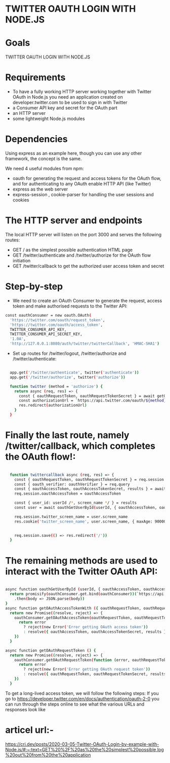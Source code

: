 # TWITTER OAUTH LOGIN WITH NODE.JS 


# Goals
TWITTER OAUTH LOGIN WITH NODE.JS

# Requirements
- To have a fully working HTTP server working together with Twitter OAuth in Node.js you need
an application created on developer.twitter.com to be used to sign in with Twitter
- a Consumer API key and secret for the OAuth part
- an HTTP server
- some lightweight Node.js modules

# Dependencies
 Using express as an example here, though you can use any other framework, the concept is the same.

 We need 4 useful modules from npm:
- oauth for generating the request and access tokens for the OAuth flow, and for authenticating to any OAuth enable HTTP API (like Twitter)
- express as the web server
- express-session , cookie-parser for handling the user sessions and cookies

# The HTTP server and endpoints
The local HTTP server will listen on the port 3000 and serves the following routes:

- GET / as the simplest possible authentication HTML page
- GET /twitter/authenticate and /twitter/authorize for the OAuth flow initiation
- GET /twitter/callback to get the authorized user access token and secret

# Step-by-step
- We need to create an OAuth Consumer to generate the request, access token and make authorised requests to the Twitter API:
```sh
const oauthConsumer = new oauth.OAuth(
  'https://twitter.com/oauth/request_token', 
  'https://twitter.com/oauth/access_token',
  TWITTER_CONSUMER_API_KEY,
  TWITTER_CONSUMER_API_SECRET_KEY,
  '1.0A',
  'http://127.0.0.1:8080/auth/twitter/twitterCallback', 'HMAC-SHA1')
  ```

- Set up routes for /twitter/logout, /twitter/authorize and /twitter/authenticate:

```sh

  app.get('/twitter/authenticate', twitter('authenticate'))
  app.get('/twitter/authorize', twitter('authorize'))

  function twitter (method = 'authorize') {
    return async (req, res) => {
      const { oauthRequestToken, oauthRequestTokenSecret } = await getOAuthRequestToken()
      const authorizationUrl = `https://api.twitter.com/oauth/${method}?oauth_token=${oauthRequestToken}`
      res.redirect(authorizationUrl)
    }
  }

```
# Finally the last route, namely /twitter/callback, which completes the OAuth flow!:

```sh

  function twittercallback async (req, res) => {
    const { oauthRequestToken, oauthRequestTokenSecret } = req.session
    const { oauth_verifier: oauthVerifier } = req.query
    const { oauthAccessToken, oauthAccessTokenSecret, results } = await getOAuthAccessTokenWith({ oauthRequestToken, oauthRequestTokenSecret, oauthVerifier })
    req.session.oauthAccessToken = oauthAccessToken

    const { user_id: userId /*, screen_name */ } = results
    const user = await oauthGetUserById(userId, { oauthAccessToken, oauthAccessTokenSecret })

    req.session.twitter_screen_name = user.screen_name
    res.cookie('twitter_screen_name', user.screen_name, { maxAge: 900000, httpOnly: true })

   
    req.session.save(() => res.redirect('/'))
  }

```

# The remaining methods are used to interact with the Twitter OAuth API:
```sh

async function oauthGetUserById (userId, { oauthAccessToken, oauthAccessTokenSecret } = {}) {
  return promisify(oauthConsumer.get.bind(oauthConsumer))(`https://api.twitter.com/1.1/users/show.json?user_id=${userId}`, oauthAccessToken, oauthAccessTokenSecret)
    .then(body => JSON.parse(body))
}
async function getOAuthAccessTokenWith ({ oauthRequestToken, oauthRequestTokenSecret, oauthVerifier } = {}) {
  return new Promise((resolve, reject) => {
    oauthConsumer.getOAuthAccessToken(oauthRequestToken, oauthRequestTokenSecret, oauthVerifier, function (error, oauthAccessToken, oauthAccessTokenSecret, results) {
      return error
        ? reject(new Error('Error getting OAuth access token'))
        : resolve({ oauthAccessToken, oauthAccessTokenSecret, results })
    })
  }

async function getOAuthRequestToken () {
  return new Promise((resolve, reject) => {
    oauthConsumer.getOAuthRequestToken(function (error, oauthRequestToken, oauthRequestTokenSecret, results) {
      return error
        ? reject(new Error('Error getting OAuth request token'))
        : resolve({ oauthRequestToken, oauthRequestTokenSecret, results })
    })
  }

```

To get a long-lived access token, we will follow the following steps:
 If you go to https://developer.twitter.com/en/docs/authentication/oauth-2-0 you can run through the steps online to see what the various URLs and responses look like


 # articel url:-

https://cri.dev/posts/2020-03-05-Twitter-OAuth-Login-by-example-with-Node.js/#:~:text=GET%20%2F%20as%20the%20simplest%20possible,log%20out%20from%20the%20application